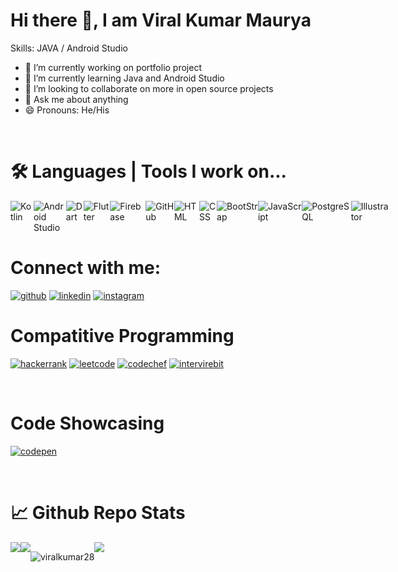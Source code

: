 <h1> Hi there 👋, I am Viral Kumar Maurya</h1>

Skills: JAVA / Android Studio

- 🔭 I’m currently working on portfolio project
- 🌱 I’m currently learning Java and Android Studio 
- 👯 I’m looking to collaborate on more in open source projects 
- 💬 Ask me about anything 
- 😄 Pronouns: He/His 



<br><h1>🛠️ Languages | Tools I work on...</h1>
<div style="display:flex;">
 <a><img height="48" src="https://raw.githubusercontent.com/github/explore/80688e429a7d4ef2fca1e82350fe8e3517d3494d/topics/java/java.png" alt="java"></a>
 <a><img height="48" src="https://www.pngix.com/pngfile/middle/213-2134143_kotlin-logo-png-transparent-kotlin-logo-png-png.png" alt="Kotlin"></a>
 <a><img height="48" src="https://1.bp.blogspot.com/-LgTa-xDiknI/X4EflN56boI/AAAAAAAAPuk/24YyKnqiGkwRS9-_9suPKkfsAwO4wHYEgCLcBGAsYHQ/s0/image9.png" alt="Android Studio"></a>
 <a><img height="48" src="https://upload.wikimedia.org/wikipedia/commons/7/7e/Dart-logo.png" alt="Dart"></a>
 <a><img height="48" src="https://miro.medium.com/max/1000/1*ilC2Aqp5sZd1wi0CopD1Hw.png" alt="Flutter"></a>
 <a><img height="48" src="https://img.icons8.com/color/452/firebase.png" alt="Firebase"></a>
 <a><img height="48" src="http://pngimg.com/uploads/github/github_PNG40.png" alt="GitHub"></a>
 <a><img height="48" src="https://cdn.worldvectorlogo.com/logos/html5-1.svg" alt="HTML"></a>
 <a><img height="48" src="https://upload.wikimedia.org/wikipedia/commons/thumb/d/d5/CSS3_logo_and_wordmark.svg/1200px-CSS3_logo_and_wordmark.svg.png" alt="CSS"></a>
 <a><img height="48" src="https://brandslogos.com/wp-content/uploads/thumbs/bootstrap-logo-vector.svg" alt="BootStrap"></a>
 <a><img height="48" src="https://upload.wikimedia.org/wikipedia/commons/thumb/9/99/Unofficial_JavaScript_logo_2.svg/1200px-Unofficial_JavaScript_logo_2.svg.png" alt="JavaScript"></a>
 <a><img height="48" src="https://upload.wikimedia.org/wikipedia/commons/2/29/Postgresql_elephant.svg" alt="PostgreSQL"></a>
 <a><img height="48" src="https://cadcreations.co.ke/wp-content/uploads/Adobe_Illustrator_CC_icon1200px.png" alt="Illustrator"></a>
 </div> 

<h1> Connect with me: </h1>

[<img src='https://cdn.jsdelivr.net/npm/simple-icons@3.0.1/icons/github.svg' alt='github' height='40'>](https://github.com/viralkumar28)  [<img src='https://cdn.jsdelivr.net/npm/simple-icons@3.0.1/icons/linkedin.svg' alt='linkedin' height='40'>](https://www.linkedin.com/in/vk28)  [<img src='https://cdn.jsdelivr.net/npm/simple-icons@3.0.1/icons/instagram.svg' alt='instagram' height='40'>](https://www.instagram.com/viralkumar01/)  

<h1>Compatitive Programming</h1>

[<img src='https://cdn.jsdelivr.net/npm/simple-icons@3.0.1/icons/hackerrank.svg' alt='hackerrank' height='40'>](https://www.hackerrank.com/viralkumarmaurya) 
[<img src='https://leetcode.com/static/images/LeetCode_logo.png' alt='leetcode' height='40'>](https://leetcode.com/viralkumarmaurya/)
[<img src='https://miro.medium.com/max/333/1*1W0-bbmt4iiEpp_pPrS0VQ.png' alt='codechef' height='40'>](https://www.codechef.com/users/vrial28)
[<img src='http://ibassets.s3.amazonaws.com/static-assets/ib-logo-square.png' alt='intervirebit' height='40'>](https://www.interviewbit.com/profile/viral-kumar-maurya)

<br><h1>Code Showcasing </h1>

[<img src='https://cpwebassets.codepen.io/assets/social/facebook-default-05cf522ae1d4c215ae0f09d866d97413a2204b6c9339c6e7a1b96ab1d4a7340f.png' alt='codepen' height='40'>](https://codepen.io/viralkumar28)

<br><h1>📈 Github Repo Stats</h1>
<div style="display:flex;">
<img src="https://github-readme-stats.vercel.app/api?username=viralkumar28&&show_icons=true&title_color=ffffff&icon_color=bb2acf&text_color=daf7dc&bg_color=151515">
<img align="left" src="https://github-readme-stats.vercel.app/api/top-langs/?username=viralkumar28&layout=compact&bg_color=171717&text_color=ffffff&icon_color=71E8F1" />
 <p><img align="center" src="https://github-readme-streak-stats.herokuapp.com/?user=viralkumar28&" alt="viralkumar28" /></p>
<img align="right" src="https://komarev.com/ghpvc/?username=viralkumar28" />
</div>
